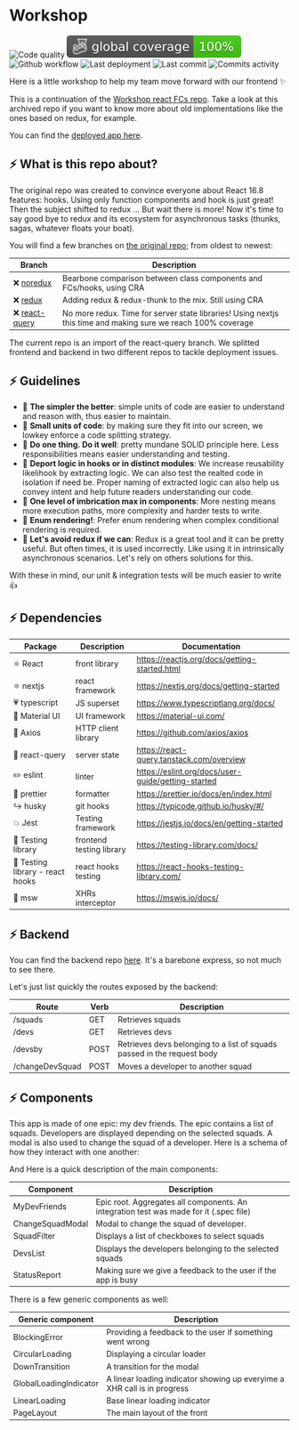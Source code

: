 # Workshop

![Code quality](https://img.shields.io/codefactor/grade/github/jpb06/workshop-react-front?logo=codefactor)
![Coverage](./badges/coverage-global%20coverage.svg)
![Github workflow](https://img.shields.io/github/workflow/status/jpb06/workshop-react-front/checks?label=last%20workflow&logo=github-actions)
![Last deployment](https://img.shields.io/github/deployments/jpb06/workshop-react-front/workshop-react-front?label=last%20deployment&logo=heroku)
![Last commit](https://img.shields.io/github/last-commit/jpb06/workshop-react-front?logo=git)
![Commits activity](https://img.shields.io/github/commit-activity/m/jpb06/workshop-react-front?logo=github)

Here is a little workshop to help my team move forward with our frontend :sparkles:

This is a continuation of the [Workshop react FCs repo](https://github.com/jpb06/workshop-react-fcs). Take a look at this archived repo if you want to know more about old implementations like the ones based on redux, for example.

You can find the [deployed app here](https://workshop-react-front.herokuapp.com).

## :zap: What is this repo about?

The original repo was created to convince everyone about React 16.8 features: hooks. Using only function components and hook is just great! Then the subject shifted to redux ...
But wait there is more! Now it's time to say good bye to redux and its ecosystem for asynchronous tasks (thunks, sagas, whatever floats your boat).

You will find a few branches on [the original repo](https://github.com/jpb06/workshop-react-fcs); from oldest to newest:

| Branch                                                                           | Description                                                                                                   |
| -------------------------------------------------------------------------------- | ------------------------------------------------------------------------------------------------------------- |
| :x: [noredux](https://github.com/jpb06/workshop-react-fcs/tree/noredux)          | Bearbone comparison between class components and FCs/hooks, using CRA                                         |
| :x: [redux](https://github.com/jpb06/workshop-react-fcs/tree/redux)              | Adding redux & redux-thunk to the mix. Still using CRA                                                        |
| :x: [react-query](https://github.com/jpb06/workshop-react-fcs/tree/react-query/) | No more redux. Time for server state libraries! Using nextjs this time and making sure we reach 100% coverage |

The current repo is an import of the react-query branch. We splitted frontend and backend in two different repos to tackle deployment issues.

## :zap: Guidelines

- :trumpet: **The simpler the better**: simple units of code are easier to understand and reason with, thus easier to maintain.
- :trumpet: **Small units of code**: by making sure they fit into our screen, we lowkey enforce a code splitting strategy.
- :trumpet: **Do one thing. Do it well**: pretty mundane SOLID principle here. Less responsibilities means easier understanding and testing.
- :trumpet: **Deport logic in hooks or in distinct modules**: We increase reusability likelihook by extracting logic. We can also test the realted code in isolation if need be. Proper naming of extracted logic can also help us convey intent and help future readers understanding our code.
- :trumpet: **One level of imbrication max in components**: More nesting means more execution paths, more complexity and harder tests to write.
- :trumpet: **Enum rendering!**: Prefer enum rendering when complex conditional rendering is required.
- :trumpet: **Let's avoid redux if we can**: Redux is a great tool and it can be pretty useful. But often times, it is used incorrectly. Like using it in intrinsically asynchronous scenarios. Let's rely on others solutions for this.

With these in mind, our unit & integration tests will be much easier to write :thumbsup:

## :zap: Dependencies

| Package                          | Description              | Documentation                                      |
| -------------------------------- | ------------------------ | -------------------------------------------------- |
| ⚛️ React                         | front library            | https://reactjs.org/docs/getting-started.html      |
| ⚛️ nextjs                        | react framework          | https://nextjs.org/docs/getting-started            |
| :heartpulse: typescript          | JS superset              | https://www.typescriptlang.org/docs/               |
| :iphone: Material UI             | UI framework             | https://material-ui.com/                           |
| :satellite: Axios                | HTTP client library      | https://github.com/axios/axios                     |
| :dizzy: react-query              | server state             | https://react-query.tanstack.com/overview          |
| :pencil2: eslint                 | linter                   | https://eslint.org/docs/user-guide/getting-started |
| :straight_ruler: prettier        | formatter                | https://prettier.io/docs/en/index.html             |
| :arrow_right_hook: husky         | git hooks                | https://typicode.github.io/husky/#/                |
| :boom: Jest                      | Testing framework        | https://jestjs.io/docs/en/getting-started          |
| 🧪 Testing library               | frontend testing library | https://testing-library.com/docs/                  |
| 🧪 Testing library - react hooks | react hooks testing      | https://react-hooks-testing-library.com/           |
| :wrench: msw                     | XHRs interceptor         | https://mswjs.io/docs/                             |

## :zap: Backend

You can find the backend repo [here](https://github.com/jpb06/workshop-react-backend). It's a barebone express, so not much to see there.

Let's just list quickly the routes exposed by the backend:

| Route           | Verb | Description                                                             |
| --------------- | ---- | ----------------------------------------------------------------------- |
| /squads         | GET  | Retrieves squads                                                        |
| /devs           | GET  | Retrieves devs                                                          |
| /devsby         | POST | Retrieves devs belonging to a list of squads passed in the request body |
| /changeDevSquad | POST | Moves a developer to another squad                                      |

## :zap: Components

This app is made of one epic: my dev friends. The epic contains a list of squads. Developers are displayed depending on the selected squads. A modal is also used to change the squad of a developer.
Here is a schema of how they interact with one another:

And Here is a quick description of the main components:

| Component        | Description                                                                            |
| ---------------- | -------------------------------------------------------------------------------------- |
| MyDevFriends     | Epic root. Aggregates all components. An integration test was made for it (.spec file) |
| ChangeSquadModal | Modal to change the squad of developer.                                                |
| SquadFilter      | Displays a list of checkboxes to select squads                                         |
| DevsList         | Displays the developers belonging to the selected squads                               |
| StatusReport     | Making sure we give a feedback to the user if the app is busy                          |

There is a few generic components as well:

| Generic component      | Description                                                              |
| ---------------------- | ------------------------------------------------------------------------ |
| BlockingError          | Providing a feedback to the user if something went wrong                 |
| CircularLoading        | Displaying a circular loader                                             |
| DownTransition         | A transition for the modal                                               |
| GlobalLoadingIndicator | A linear loading indicator showing up everyime a XHR call is in progress |
| LinearLoading          | Base linear loading indicator                                            |
| PageLayout             | The main layout of the front                                             |
